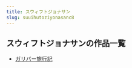 ```yaml
---
title: スウィフトジョナサン
slug: suuihutoziyonasanc8
---
```


## スウィフトジョナサンの作品一覧

- [ガリバー旅行記](garibaluxingji-b71)
